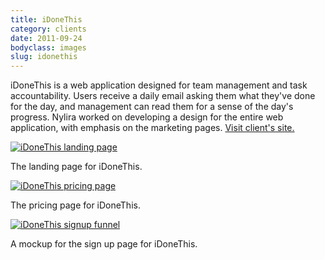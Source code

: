 ```yaml
---
title: iDoneThis
category: clients
date: 2011-09-24
bodyclass: images
slug: idonethis
---
```


iDoneThis is a web application designed for team management and task accountability. Users receive a daily email asking them what they've done for the day, and management can read them for a sense of the day's progress. Nylira worked on developing a design for the entire web application, with emphasis on the marketing pages. [Visit client's site.](https://idonethis.com/)

<div class="figure">
  <a href="../assets/images/clients/idonethis-01.png"><img src="../assets/images/clients/idonethis-01.png" alt="iDoneThis landing page"></a>
  <div class="figcaption">
    <p>The landing page for iDoneThis.</p>
  </div>
</div>

<div class="figure">
  <a href="../assets/images/clients/idonethis-02.png"><img src="../assets/images/clients/idonethis-02.png" alt="iDoneThis pricing page"></a>
  <div class="figcaption">
    <p>The pricing page for iDoneThis.</p>
  </div>
</div>

<div class="figure">
  <a href="../assets/images/clients/idonethis-03.png"><img src="../assets/images/clients/idonethis-03.png" alt="iDoneThis signup funnel"></a>
  <div class="figcaption">
    <p>A mockup for the sign up page for iDoneThis.</p>
  </div>
</div>
